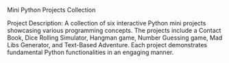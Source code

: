 Mini Python Projects Collection

Project Description: A collection of six interactive Python mini projects showcasing various programming concepts.
The projects include a Contact Book, Dice Rolling Simulator, Hangman game, Number Guessing game, Mad Libs Generator, and Text-Based Adventure. 
Each project demonstrates fundamental Python functionalities in an engaging manner.

